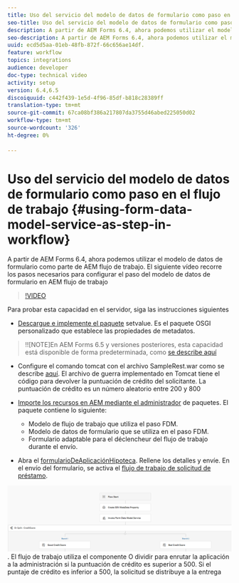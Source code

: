 ```yaml
---
title: Uso del servicio del modelo de datos de formulario como paso en el flujo de trabajo
seo-title: Uso del servicio del modelo de datos de formulario como paso en el flujo de trabajo
description: A partir de AEM Forms 6.4, ahora podemos utilizar el modelo de datos de formulario como parte de AEM flujo de trabajo. El siguiente vídeo muestra los pasos necesarios para configurar el paso del modelo de datos de formulario en AEM flujo de trabajo.
seo-description: A partir de AEM Forms 6.4, ahora podemos utilizar el modelo de datos de formulario como parte de AEM flujo de trabajo. El siguiente vídeo muestra los pasos necesarios para configurar el paso del modelo de datos de formulario en AEM flujo de trabajo.
uuid: ecd5d5aa-01eb-48fb-872f-66c656ae14df.
feature: workflow
topics: integrations
audience: developer
doc-type: technical video
activity: setup
version: 6.4,6.5
discoiquuid: c442f439-1e5d-4f96-85df-b818c28389ff
translation-type: tm+mt
source-git-commit: 67ca08bf386a217807da3755d46abed225050d02
workflow-type: tm+mt
source-wordcount: '326'
ht-degree: 0%

---
```



# Uso del servicio del modelo de datos de formulario como paso en el flujo de trabajo {#using-form-data-model-service-as-step-in-workflow}

A partir de AEM Forms 6.4, ahora podemos utilizar el modelo de datos de formulario como parte de AEM flujo de trabajo. El siguiente vídeo recorre los pasos necesarios para configurar el paso del modelo de datos de formulario en AEM flujo de trabajo


>[!VIDEO](https://video.tv.adobe.com/v/21719/?quality=9&learn=on)

Para probar esta capacidad en el servidor, siga las instrucciones siguientes
* [Descargue e implemente el paquete](/help/forms/assets/common-osgi-bundles/SetValueApp.core-1.0-SNAPSHOT.jar) setvalue. Es el paquete OSGI personalizado que establece las propiedades de metadatos.
>!![NOTE]En AEM Forms 6.5 y versiones posteriores, esta capacidad está disponible de forma predeterminada, como  [se describe aquí](form-data-model-service-as-step-in-aem65-workflow-video-use.md)

* Configure el comando tomcat con el archivo SampleRest.war como se describe [aquí](https://docs.adobe.com/content/help/en/experience-manager-learn/forms/ic-print-channel-tutorial/introduction.html). El archivo de guerra implementado en Tomcat tiene el código para devolver la puntuación de crédito del solicitante. La puntuación de crédito es un número aleatorio entre 200 y 800

* [Importe los recursos en AEM mediante el administrador](assets/invoke-fdm-as-service-step.zip) de paquetes. El paquete contiene lo siguiente:

   * Modelo de flujo de trabajo que utiliza el paso FDM.
   * Modelo de datos de formulario que se utiliza en el paso FDM.
   * Formulario adaptable para el déclencheur del flujo de trabajo durante el envío.
* Abra el [formularioDeAplicaciónHipoteca](http://localhost:4502/content/dam/formsanddocuments/loanapplication/jcr:content?wcmmode=disabled). Rellene los detalles y envíe. En el envío del formulario, se activa el [flujo de trabajo de solicitud de préstamo](http://http://localhost:4502/editor.html/conf/global/settings/workflow/models/LoanApplication2.html).

![ flujo de trabajo ](assets/fdm-as-service-step-workflow.PNG).
El flujo de trabajo utiliza el componente O dividir para enrutar la aplicación a la administración si la puntuación de crédito es superior a 500. Si el puntaje de crédito es inferior a 500, la solicitud se distribuye a la entrega

